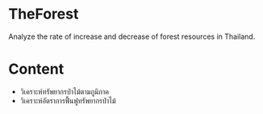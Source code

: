 # TheForest
Analyze the rate of increase and decrease of forest resources in Thailand.

# Content
- วิเคราะห์ทรัพยากรป่าไม้ตามภูมิภาค
- วิเคราะห์อัตราการฟื้นฟูทรัพยากรป่าไม้
